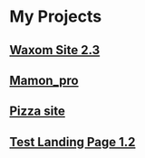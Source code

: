 # My Projects
## [Waxom Site 2.3](https://r0dionix.github.io/projects/Waxom%20site%202.3/ "Click")
## [Mamon_pro](https://r0dionix.github.io/projects/mamon_pro/ "Click")
## [Pizza site](https://r0dionix.github.io/projects/Pizza%20Site/ "Click")
## [Test Landing Page 1.2](https://r0dionix.github.io/projects/Test_1_Landing_Page_1.2/ "Click")
